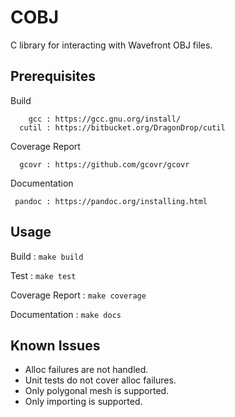 # COBJ
C library for interacting with Wavefront OBJ files.

## Prerequisites
Build
```
    gcc : https://gcc.gnu.org/install/
  cutil : https://bitbucket.org/DragonDrop/cutil
```
Coverage Report
```
  gcovr : https://github.com/gcovr/gcovr
```
Documentation
```
 pandoc : https://pandoc.org/installing.html
```

## Usage
Build
: `make build`

Test
: `make test`

Coverage Report
: `make coverage`

Documentation
: `make docs`

## Known Issues
- Alloc failures are not handled.
- Unit tests do not cover alloc failures.
- Only polygonal mesh is supported.
- Only importing is supported.
